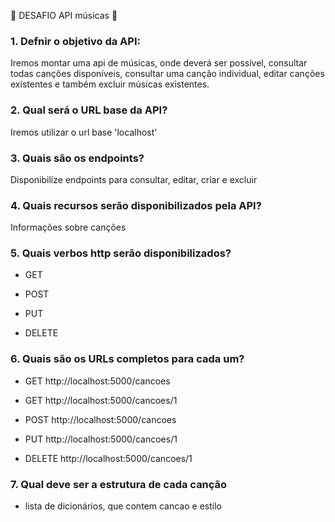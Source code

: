 🥇​ DESAFIO API músicas 🥇

### 1. Defnir o objetivo da API:

Iremos montar uma api de músicas, onde deverá ser possível, consultar todas canções disponíveis, consultar uma canção individual, editar canções existentes e também excluir músicas existentes.

### 2. Qual será o URL base da API?

Iremos utilizar o url base 'localhost'

### 3. Quais são os endpoints?

Disponibilize endpoints para consultar, editar, criar e excluir

### 4. Quais recursos serão disponibilizados pela API?

Informações sobre canções

### 5. Quais verbos http serão disponibilizados?

* GET

* POST

* PUT

* DELETE 

### 6. Quais são os URLs completos para cada um?

* GET http://localhost:5000/cancoes

* GET http://localhost:5000/cancoes/1

* POST http://localhost:5000/cancoes

* PUT http://localhost:5000/cancoes/1

* DELETE http://localhost:5000/cancoes/1

### 7. Qual deve ser a estrutura de cada canção

 - lista de dicionários, que contem cancao e estilo